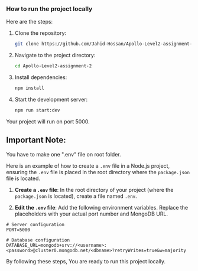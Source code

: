 ### How to run the project locally

Here are the steps:

1. Clone the repository:

   ```bash
   git clone https://github.com/Jahid-Hossan/Apollo-Level2-assignment-2
   ```

2. Navigate to the project directory:

   ```bash
   cd Apollo-Level2-assignment-2
   ```

3. Install dependencies:

   ```bash
   npm install
   ```

4. Start the development server:
   ```bash
   npm run start:dev
   ```

Your project will run on port 5000.

## Important Note:

You have to make one ".env" file on root folder.

Here is an example of how to create a `.env` file in a Node.js project, ensuring the `.env` file is placed in the root directory where the `package.json` file is located.

1. **Create a `.env` file**: In the root directory of your project (where the `package.json` is located), create a file named `.env`.

2. **Edit the `.env` file**: Add the following environment variables. Replace the placeholders with your actual port number and MongoDB URL.

```dotenv
# Server configuration
PORT=5000

# Database configuration
DATABASE_URL=mongodb+srv://<username>:<password>@cluster0.mongodb.net/<dbname>?retryWrites=true&w=majority
```

By following these steps, You are ready to run this project locally.
